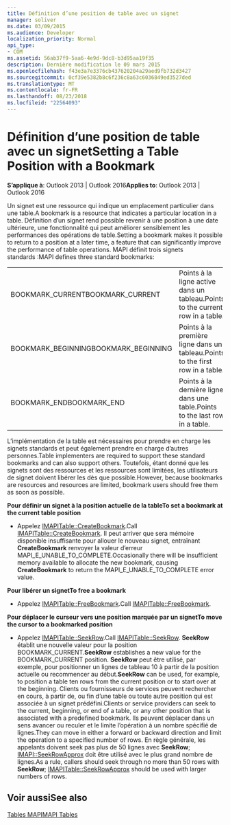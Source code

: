 ```yaml
---
title: Définition d’une position de table avec un signet
manager: soliver
ms.date: 03/09/2015
ms.audience: Developer
localization_priority: Normal
api_type:
- COM
ms.assetid: 56ab37f9-5aa6-4e9d-9dc8-b3d95aa19f35
description: Dernière modification le 09 mars 2015
ms.openlocfilehash: f43e3a7e3376cb437620204a29aed9fb732d3427
ms.sourcegitcommit: 0cf39e5382b8c6f236c8a63c6036849ed3527ded
ms.translationtype: MT
ms.contentlocale: fr-FR
ms.lasthandoff: 08/23/2018
ms.locfileid: "22564093"
---
```

# <a name="setting-a-table-position-with-a-bookmark"></a><span data-ttu-id="c8722-103">Définition d’une position de table avec un signet</span><span class="sxs-lookup"><span data-stu-id="c8722-103">Setting a Table Position with a Bookmark</span></span>

  
  
<span data-ttu-id="c8722-104">**S’applique à**: Outlook 2013 | Outlook 2016</span><span class="sxs-lookup"><span data-stu-id="c8722-104">**Applies to**: Outlook 2013 | Outlook 2016</span></span> 
  
<span data-ttu-id="c8722-105">Un signet est une ressource qui indique un emplacement particulier dans une table.</span><span class="sxs-lookup"><span data-stu-id="c8722-105">A bookmark is a resource that indicates a particular location in a table.</span></span> <span data-ttu-id="c8722-106">Définition d’un signet rend possible revenir à une position à une date ultérieure, une fonctionnalité qui peut améliorer sensiblement les performances des opérations de table.</span><span class="sxs-lookup"><span data-stu-id="c8722-106">Setting a bookmark makes it possible to return to a position at a later time, a feature that can significantly improve the performance of table operations.</span></span> <span data-ttu-id="c8722-107">MAPI définit trois signets standards :</span><span class="sxs-lookup"><span data-stu-id="c8722-107">MAPI defines three standard bookmarks:</span></span> 
  
|||
|:-----|:-----|
|<span data-ttu-id="c8722-108">BOOKMARK_CURRENT</span><span class="sxs-lookup"><span data-stu-id="c8722-108">BOOKMARK_CURRENT</span></span>  <br/> |<span data-ttu-id="c8722-109">Points à la ligne active dans un tableau.</span><span class="sxs-lookup"><span data-stu-id="c8722-109">Points to the current row in a table.</span></span>  <br/> |
|<span data-ttu-id="c8722-110">BOOKMARK_BEGINNING</span><span class="sxs-lookup"><span data-stu-id="c8722-110">BOOKMARK_BEGINNING</span></span>  <br/> |<span data-ttu-id="c8722-111">Points à la première ligne dans un tableau.</span><span class="sxs-lookup"><span data-stu-id="c8722-111">Points to the first row in a table.</span></span>  <br/> |
|<span data-ttu-id="c8722-112">BOOKMARK_END</span><span class="sxs-lookup"><span data-stu-id="c8722-112">BOOKMARK_END</span></span>  <br/> |<span data-ttu-id="c8722-113">Points à la dernière ligne dans une table.</span><span class="sxs-lookup"><span data-stu-id="c8722-113">Points to the last row in a table.</span></span>  <br/> |
   
<span data-ttu-id="c8722-114">L’implémentation de la table est nécessaires pour prendre en charge les signets standards et peut également prendre en charge d’autres personnes.</span><span class="sxs-lookup"><span data-stu-id="c8722-114">Table implementers are required to support these standard bookmarks and can also support others.</span></span> <span data-ttu-id="c8722-115">Toutefois, étant donné que les signets sont des ressources et les ressources sont limitées, les utilisateurs de signet doivent libérer les dès que possible.</span><span class="sxs-lookup"><span data-stu-id="c8722-115">However, because bookmarks are resources and resources are limited, bookmark users should free them as soon as possible.</span></span> 
  
 <span data-ttu-id="c8722-116">**Pour définir un signet à la position actuelle de la table**</span><span class="sxs-lookup"><span data-stu-id="c8722-116">**To set a bookmark at the current table position**</span></span>
  
- <span data-ttu-id="c8722-117">Appelez [IMAPITable::CreateBookmark](imapitable-createbookmark.md).</span><span class="sxs-lookup"><span data-stu-id="c8722-117">Call [IMAPITable::CreateBookmark](imapitable-createbookmark.md).</span></span> <span data-ttu-id="c8722-118">Il peut arriver que sera mémoire disponible insuffisante pour allouer le nouveau signet, entraînant **CreateBookmark** renvoyer la valeur d’erreur MAPI_E_UNABLE_TO_COMPLETE.</span><span class="sxs-lookup"><span data-stu-id="c8722-118">Occasionally there will be insufficient memory available to allocate the new bookmark, causing **CreateBookmark** to return the MAPI_E_UNABLE_TO_COMPLETE error value.</span></span> 
    
 <span data-ttu-id="c8722-119">**Pour libérer un signet**</span><span class="sxs-lookup"><span data-stu-id="c8722-119">**To free a bookmark**</span></span>
  
- <span data-ttu-id="c8722-120">Appelez [IMAPITable::FreeBookmark](imapitable-freebookmark.md).</span><span class="sxs-lookup"><span data-stu-id="c8722-120">Call [IMAPITable::FreeBookmark](imapitable-freebookmark.md).</span></span>
    
 <span data-ttu-id="c8722-121">**Pour déplacer le curseur vers une position marquée par un signet**</span><span class="sxs-lookup"><span data-stu-id="c8722-121">**To move the cursor to a bookmarked position**</span></span>
  
- <span data-ttu-id="c8722-122">Appelez [IMAPITable::SeekRow](imapitable-seekrow.md).</span><span class="sxs-lookup"><span data-stu-id="c8722-122">Call [IMAPITable::SeekRow](imapitable-seekrow.md).</span></span> <span data-ttu-id="c8722-123">**SeekRow** établit une nouvelle valeur pour la position BOOKMARK_CURRENT.</span><span class="sxs-lookup"><span data-stu-id="c8722-123">**SeekRow** establishes a new value for the BOOKMARK_CURRENT position.</span></span> <span data-ttu-id="c8722-124">**SeekRow** peut être utilisé, par exemple, pour positionner un lignes de tableau 10 à partir de la position actuelle ou recommencer au début.</span><span class="sxs-lookup"><span data-stu-id="c8722-124">**SeekRow** can be used, for example, to position a table ten rows from the current position or to start over at the beginning.</span></span> <span data-ttu-id="c8722-125">Clients ou fournisseurs de services peuvent rechercher en cours, à partir de, ou fin d’une table ou toute autre position qui est associée à un signet prédéfini.</span><span class="sxs-lookup"><span data-stu-id="c8722-125">Clients or service providers can seek to the current, beginning, or end of a table, or any other position that is associated with a predefined bookmark.</span></span> <span data-ttu-id="c8722-126">Ils peuvent déplacer dans un sens avancer ou reculer et le limite l’opération à un nombre spécifié de lignes.</span><span class="sxs-lookup"><span data-stu-id="c8722-126">They can move in either a forward or backward direction and limit the operation to a specified number of rows.</span></span> <span data-ttu-id="c8722-127">En règle générale, les appelants doivent seek pas plus de 50 lignes avec **SeekRow**; [IMAPI::SeekRowApprox](imapitable-seekrowapprox.md) doit être utilisé avec le plus grand nombre de lignes.</span><span class="sxs-lookup"><span data-stu-id="c8722-127">As a rule, callers should seek through no more than 50 rows with **SeekRow**; [IMAPITable::SeekRowApprox](imapitable-seekrowapprox.md) should be used with larger numbers of rows.</span></span> 
    
## <a name="see-also"></a><span data-ttu-id="c8722-128">Voir aussi</span><span class="sxs-lookup"><span data-stu-id="c8722-128">See also</span></span>



[<span data-ttu-id="c8722-129">Tables MAPI</span><span class="sxs-lookup"><span data-stu-id="c8722-129">MAPI Tables</span></span>](mapi-tables.md)

